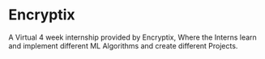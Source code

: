# Encryptix
A Virtual 4 week internship provided by Encryptix, Where the Interns learn and implement different ML Algorithms and create different Projects.
